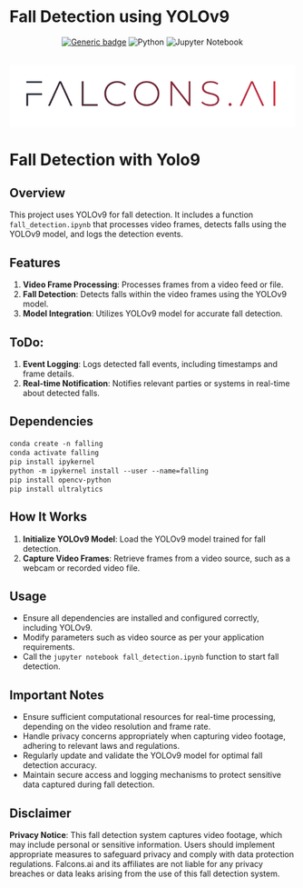# Fall Detection using YOLOv9

<div id="top"></div>
<div align="center">

[![Generic badge](https://img.shields.io/badge/FALCONS.AI-Computer_Vision-red.svg)](https://shields.io/)
![Python](https://img.shields.io/badge/python-3670A0?style=for-the-badge&logo=python&logoColor=ffdd54)
![Jupyter Notebook](https://img.shields.io/badge/jupyter-%23FA0F00.svg?style=for-the-badge&logo=jupyter&logoColor=white)


</div>

<!-- PROJECT LOGO -->
<br />
<div align="center" style='background-color:#ffffff'>
    <img src="assets/fai_gradient_logo.png" alt="Logo" >
</div>

# Fall Detection with Yolo9

## Overview

This project uses YOLOv9 for fall detection. It includes a function `fall_detection.ipynb` that processes video frames, detects falls using the YOLOv9 model, and logs the detection events.

## Features

1. **Video Frame Processing**: Processes frames from a video feed or file.
2. **Fall Detection**: Detects falls within the video frames using the YOLOv9 model.
3. **Model Integration**: Utilizes YOLOv9 model for accurate fall detection.

## ToDo:
1. **Event Logging**: Logs detected fall events, including timestamps and frame details.
2. **Real-time Notification**: Notifies relevant parties or systems in real-time about detected falls.


## Dependencies
```
conda create -n falling
conda activate falling
pip install ipykernel
python -m ipykernel install --user --name=falling
pip install opencv-python
pip install ultralytics

```

## How It Works

1. **Initialize YOLOv9 Model**: Load the YOLOv9 model trained for fall detection.
2. **Capture Video Frames**: Retrieve frames from a video source, such as a webcam or recorded video file.


## Usage

- Ensure all dependencies are installed and configured correctly, including YOLOv9.
- Modify parameters such as video source as per your application requirements.
- Call the `jupyter notebook fall_detection.ipynb` function to start fall detection.


## Important Notes

- Ensure sufficient computational resources for real-time processing, depending on the video resolution and frame rate.
- Handle privacy concerns appropriately when capturing video footage, adhering to relevant laws and regulations.
- Regularly update and validate the YOLOv9 model for optimal fall detection accuracy.
- Maintain secure access and logging mechanisms to protect sensitive data captured during fall detection.

## Disclaimer

**Privacy Notice**: This fall detection system captures video footage, which may include personal or sensitive information. Users should implement appropriate measures to safeguard privacy and comply with data protection regulations. Falcons.ai and its affiliates are not liable for any privacy breaches or data leaks arising from the use of this fall detection system.

</div>
